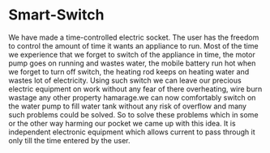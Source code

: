 # Smart-Switch
We have made a time-controlled electric socket. The user has the freedom to control the amount of time it wants an appliance to run. Most of the time we experience that we forget to switch of the appliance in time, the motor pump goes on running and wastes water, the mobile battery run hot when we forget to turn off switch, the heating rod keeps on heating water and wastes lot of electricity. Using such switch we can leave our precious electric equipment on work without any fear of there overheating, wire burn wastage any other property hamarage.we can now comfortably switch on the water pump to fill water tank without any risk of overflow and many such problems could be solved. So to solve these problems which in some or the other way harming our pocket we came up with this idea. It is independent electronic equipment which allows current to pass through it only till the time entered by the user.
